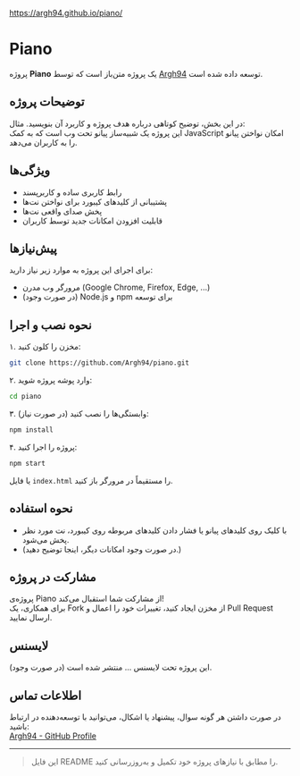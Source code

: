 
https://argh94.github.io/piano/
# Piano

پروژه **Piano** یک پروژه متن‌باز است که توسط [Argh94](https://github.com/Argh94) توسعه داده شده است.

## توضیحات پروژه

در این بخش، توضیح کوتاهی درباره هدف پروژه و کاربرد آن بنویسید.
مثال:  
این پروژه یک شبیه‌ساز پیانو تحت وب است که به کمک JavaScript امکان نواختن پیانو را به کاربران می‌دهد.

## ویژگی‌ها

- رابط کاربری ساده و کاربرپسند
- پشتیبانی از کلیدهای کیبورد برای نواختن نت‌ها
- پخش صدای واقعی نت‌ها
- قابلیت افزودن امکانات جدید توسط کاربران

## پیش‌نیازها

برای اجرای این پروژه به موارد زیر نیاز دارید:

- مرورگر وب مدرن (Google Chrome, Firefox, Edge, ...)
- (در صورت وجود) Node.js و npm برای توسعه

## نحوه نصب و اجرا

۱. مخزن را کلون کنید:
```bash
git clone https://github.com/Argh94/piano.git
```

۲. وارد پوشه پروژه شوید:
```bash
cd piano
```

۳. (در صورت نیاز) وابستگی‌ها را نصب کنید:
```bash
npm install
```

۴. پروژه را اجرا کنید:
```bash
npm start
```
یا فایل `index.html` را مستقیماً در مرورگر باز کنید.

## نحوه استفاده

- با کلیک روی کلیدهای پیانو یا فشار دادن کلیدهای مربوطه روی کیبورد، نت مورد نظر پخش می‌شود.
- (در صورت وجود امکانات دیگر، اینجا توضیح دهید.)

## مشارکت در پروژه

پروژه‌ی Piano از مشارکت شما استقبال می‌کند!  
برای همکاری، یک Fork از مخزن ایجاد کنید، تغییرات خود را اعمال و Pull Request ارسال نمایید.

## لایسنس

(در صورت وجود) این پروژه تحت لایسنس ... منتشر شده است.

## اطلاعات تماس

در صورت داشتن هر گونه سوال، پیشنهاد یا اشکال، می‌توانید با توسعه‌دهنده در ارتباط باشید:  
[Argh94 - GitHub Profile](https://github.com/Argh94)

---

> این فایل README را مطابق با نیازهای پروژه خود تکمیل و به‌روزرسانی کنید.
